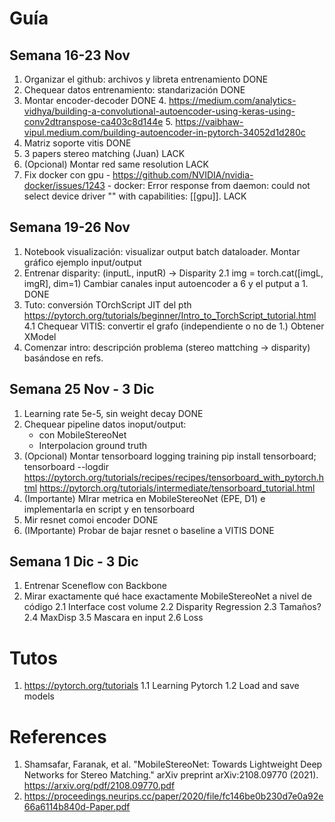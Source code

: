# Guía

## Semana 16-23 Nov

1. Organizar el github: archivos y libreta entrenamiento DONE
2. Chequear datos entrenamiento: standarización DONE
3. Montar encoder-decoder	  DONE
    4. https://medium.com/analytics-vidhya/building-a-convolutional-autoencoder-using-keras-using-conv2dtranspose-ca403c8d144e
    5. https://vaibhaw-vipul.medium.com/building-autoencoder-in-pytorch-34052d1d280c 
5. Matriz soporte vitis DONE
6. 3 papers stereo matching (Juan) LACK
7. (Opcional) Montar red same resolution LACK
8. Fix docker con gpu - https://github.com/NVIDIA/nvidia-docker/issues/1243 - docker: Error response from daemon: could not select device driver "" with capabilities: [[gpu]]. LACK

## Semana 19-26 Nov

1. Notebook visualización: visualizar output batch dataloader. Montar gráfico ejemplo input/output
2. Entrenar disparity: (inputL, inputR) -> Disparity
    2.1 img = torch.cat([imgL, imgR], dim=1) Cambiar canales input autoencoder a 6 y el putput a 1. DONE
4. Tuto: conversión TOrchScript JIT del pth https://pytorch.org/tutorials/beginner/Intro_to_TorchScript_tutorial.html
    4.1 Chequear VITIS: convertir el grafo (independiente o no de 1.) Obtener XModel
5. Comenzar intro: descripción problema (stereo mattching -> disparity) basándose en refs.

## Semana 25 Nov - 3 Dic

1. Learning rate 5e-5, sin weight decay DONE 
2. Chequear pipeline datos inoput/output:
    + con MobileStereoNet
    + Interpolacion ground truth
5.  (Opcional) Montar tensorboard logging training 
    pip install tensorboard; tensorboard --logdir <folder de los logs> https://pytorch.org/tutorials/recipes/recipes/tensorboard_with_pytorch.html https://pytorch.org/tutorials/intermediate/tensorboard_tutorial.html
4. (Importante) MIrar metrica en MobileStereoNet (EPE, D1) e implementarla en script y en tensorboard
5. Mir resnet comoi encoder DONE
6. (IMportante)  Probar de bajar resnet o baseline  a VITIS DONE

## Semana 1 Dic - 3 Dic
    
 1. Entrenar Sceneflow con Backbone
 2. Mirar exactamente qué hace exactamente MobileStereoNet a nivel de código
      2.1 Interface cost volume
      2.2 Disparity Regression
      2.3 Tamaños?
    2.4 MaxDisp
    3.5 Mascara en input
    2.6 Loss
   
    
# Tutos

1. https://pytorch.org/tutorials
    1.1 Learning Pytorch
    1.2 Load and save models

# References

1. Shamsafar, Faranak, et al. "MobileStereoNet: Towards Lightweight Deep Networks for Stereo Matching." arXiv preprint arXiv:2108.09770 (2021). https://arxiv.org/pdf/2108.09770.pdf
2. https://proceedings.neurips.cc/paper/2020/file/fc146be0b230d7e0a92e66a6114b840d-Paper.pdf
